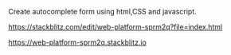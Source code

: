 Create autocomplete form using html,CSS and javascript.

https://stackblitz.com/edit/web-platform-sprm2q?file=index.html

https://web-platform-sprm2q.stackblitz.io